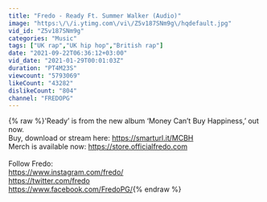```yaml
---
title: "Fredo - Ready Ft. Summer Walker (Audio)"
image: "https:\/\/i.ytimg.com\/vi\/Z5v187SNm9g\/hqdefault.jpg"
vid_id: "Z5v187SNm9g"
categories: "Music"
tags: ["UK rap","UK hip hop","British rap"]
date: "2021-09-22T06:36:12+03:00"
vid_date: "2021-01-29T00:01:03Z"
duration: "PT4M23S"
viewcount: "5793069"
likeCount: "43282"
dislikeCount: "804"
channel: "FREDOPG"
---
```

{% raw %}'Ready’ is from the new album ‘Money Can’t Buy Happiness,’ out now.<br />Buy, download or stream here:  <a rel="nofollow" target="blank" href="https://smarturl.it/MCBH">https://smarturl.it/MCBH</a><br />Merch is available now: <a rel="nofollow" target="blank" href="https://store.officialfredo.com">https://store.officialfredo.com</a><br /><br />Follow Fredo:<br /><a rel="nofollow" target="blank" href="https://www.instagram.com/fredo/">https://www.instagram.com/fredo/</a><br /><a rel="nofollow" target="blank" href="https://twitter.com/fredo">https://twitter.com/fredo</a><br /><a rel="nofollow" target="blank" href="https://www.facebook.com/FredoPG/">https://www.facebook.com/FredoPG/</a>{% endraw %}

